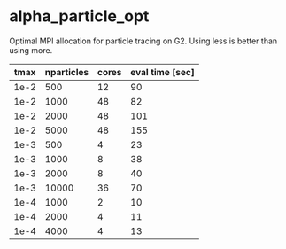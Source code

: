 # alpha_particle_opt

Optimal MPI allocation for particle tracing on G2.
Using less is better than using more. 

|tmax | nparticles  | cores | eval time [sec] | 
|---- | ----------- | ----  | --------------- |
|1e-2 | 500         | 12    | 90              |
|1e-2 | 1000        | 48    | 82              |
|1e-2 | 2000        | 48    | 101             |
|1e-2 | 5000        | 48    | 155             |
|1e-3 | 500         | 4     | 23              |
|1e-3 | 1000        | 8     | 38              |
|1e-3 | 2000        | 8     | 40              |
|1e-3 | 10000       | 36    | 70              |
|1e-4 | 1000        | 2     | 10              |
|1e-4 | 2000        | 4     | 11              |
|1e-4 | 4000        | 4     | 13              |
